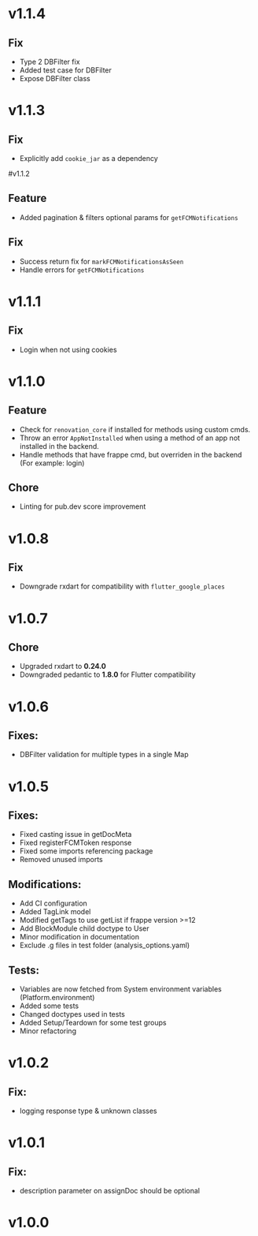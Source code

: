 # v1.1.4
## Fix

- Type 2 DBFilter fix
- Added test case for DBFilter
- Expose DBFilter class 

# v1.1.3
## Fix

- Explicitly add `cookie_jar` as a dependency

#v1.1.2
## Feature

- Added pagination & filters optional params for `getFCMNotifications`

## Fix

- Success return fix for `markFCMNotificationsAsSeen`
- Handle errors for `getFCMNotifications`

# v1.1.1
## Fix

- Login when not using cookies 

# v1.1.0
## Feature

- Check for `renovation_core` if installed for methods using custom cmds.
- Throw an error `AppNotInstalled` when using a method of an app not installed in the backend.
- Handle methods that have frappe cmd, but overriden in the backend (For example: login)
   
## Chore

- Linting for pub.dev score improvement

# v1.0.8
## Fix
  - Downgrade rxdart for compatibility with `flutter_google_places`

# v1.0.7

## Chore
  - Upgraded rxdart to **0.24.0**
  - Downgraded pedantic to **1.8.0** for Flutter compatibility

# v1.0.6

## Fixes:
  - DBFilter validation for multiple types in a single Map

# v1.0.5

## Fixes:
  - Fixed casting issue in getDocMeta
  - Fixed registerFCMToken response
  - Fixed some imports referencing package
  - Removed unused imports

## Modifications:
  - Add CI configuration
  - Added TagLink model
  - Modified getTags to use getList if frappe version >=12
  - Add BlockModule child doctype to User
  - Minor modification in documentation
  - Exclude .g files in test folder (analysis_options.yaml)

## Tests:
  - Variables are now fetched from System environment variables (Platform.environment)
  - Added some tests
  - Changed doctypes used in tests
  - Added Setup/Teardown for some test groups
  - Minor refactoring

# v1.0.2

## Fix: 
  - logging response type & unknown classes

# v1.0.1

## Fix: 
  - description parameter on assignDoc should be optional

# v1.0.0
